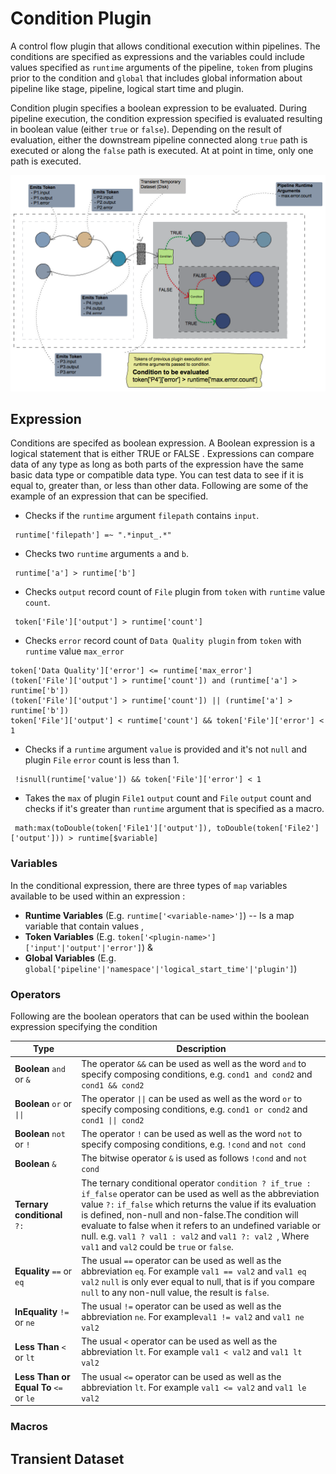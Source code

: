 # Condition Plugin

A control flow plugin that allows conditional execution within pipelines. The conditions are specified as expressions and the variables could include values specified as `runtime` arguments of the pipeline, `token` from plugins prior to the condition  and `global` that includes global information about pipeline like stage, pipeline, logical start time and plugin.

Condition plugin specifies a boolean expression to be evaluated. During pipeline execution, the condition expression specified is evaluated resulting in boolean value (either `true` or `false`). Depending on the result of evaluation, either the downstream pipeline connected along `true` path is executed or along the `false` path is executed. At at point in time, only one path is executed. 

<img src="docs/condition-plugin.png">

## Expression

Conditions are specifed as boolean expression. A Boolean expression is a logical statement that is either TRUE or FALSE . Expressions can compare data of any type as long as both parts of the expression have the same basic data type or compatible data type. You can test data to see if it is equal to, greater than, or less than other data. Following are some of the example of an expression that can be specified. 

* Checks if the `runtime` argument `filepath` contains `input`.
```
 runtime['filepath'] =~ ".*input_.*"
```

* Checks two `runtime` arguments `a` and `b`.
```
 runtime['a'] > runtime['b']
```

* Checks `output` record count of `File` plugin from `token` with `runtime` value `count`.
```
 token['File']['output'] > runtime['count']
```

* Checks `error` record count of `Data Quality plugin` from `token` with `runtime` value `max_error`
```
token['Data Quality']['error'] <= runtime['max_error']
(token['File']['output'] > runtime['count']) and (runtime['a'] > runtime['b'])
(token['File']['output'] > runtime['count']) || (runtime['a'] > runtime['b'])
token['File']['output'] < runtime['count'] && token['File']['error'] < 1
```

* Checks if a `runtime` argument `value` is provided and it's not `null` and plugin `File` `error` count is less than 1. 
```
 !isnull(runtime['value']) && token['File']['error'] < 1
```

* Takes the `max` of plugin `File1` `output` count and `File` `output` count and checks if it's greater than `runtime` argument that is specified as a macro. 
```
 math:max(toDouble(token['File1']['output']), toDouble(token['File2']['output'])) > runtime[$variable]
```

### Variables

In the conditional expression, there are three types of `map` variables available to be used within an expression :

* **Runtime Variables** (E.g. `runtime['<variable-name>']`) -- Is a map variable that contain values  ,
* **Token Variables** (E.g. `token['<plugin-name>']['input'|'output'|'error']`) & 
* **Global Variables** (E.g. `global['pipeline'|'namespace'|'logical_start_time'|'plugin']`)

### **Operators**

Following are the boolean operators that can be used within the boolean expression specifying the condition

| Type | Description |
| ---- | ----------- |
| **Boolean** `and` or `&` | The operator `&&` can be used as well as the word `and` to specify composing conditions, e.g. ```cond1 and cond2``` and ```cond1 && cond2```|
| **Boolean** `or` or `\|\|` | The operator `\|\|` can be used as well as the word `or` to specify composing conditions, e.g. ```cond1 or cond2``` and ```cond1 \|\| cond2``` |
| **Boolean** `not` or `!` | The operator `!` can be used as well as the word `not` to specify composing conditions, e.g. ```!cond``` and ```not cond``` | 
| **Boolean** `&` | The bitwise operator `&` is used as follows ```!cond``` and ```not cond``` |
| **Ternary conditional** `?:`	 | The ternary conditional operator `condition ? if_true : if_false` operator can be used as well as the abbreviation value `?:` `if_false` which returns the value if its evaluation is defined, non-null and non-false.The condition will evaluate to false when it refers to an undefined variable or null. e.g. ```val1 ? val1 : val2``` and ```val1 ?: val2 ```, Where `val1` and `val2` could be `true` or `false`. | 
| **Equality** `==` or `eq` | The usual `==` operator can be used as well as the abbreviation `eq`. For example ```val1 == val2``` and ```val1 eq val2``` `null` is only ever equal to null, that is if you compare `null` to any non-null value, the result is `false`. |
| **InEquality** `!=` or `ne` | The usual `!=` operator can be used as well as the abbreviation `ne`. For example```val1 != val2``` and ```val1 ne val2``` | 
| **Less Than** `<` or `lt` | The usual `<` operator can be used as well as the abbreviation `lt`. For example ```val1 < val2``` and ```val1 lt val2``` |
| **Less Than or Equal To** `<=` or `le` | The usual `<=` operator can be used as well as the abbreviation `lt`. For example ```val1 <= val2``` and ```val1 le val2``` |

### Macros

## Transient Dataset

